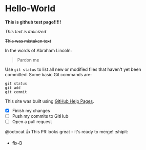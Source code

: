 # Hello-World

**This is github test page!!!!!**

*This text is italicized*

~~This was mistaken text~~

In the words of Abraham Lincoln:
> Pardon me

Use `git status` to list all new or modified files that haven't yet been committed.
Some basic Git commands are:

```
git status
git add
git commit
```
This site was built using [GitHub Help Pages](https://help.github.com/articles/basic-writing-and-formatting-syntax/).

- [x] Finish my changes
- [ ] Push my commits to GitHub
- [ ] Open a pull request

@octocat :+1: This PR looks great - it's ready to merge! :shipit:

- fix-B
